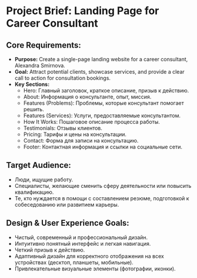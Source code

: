 # Project Brief: Landing Page for Career Consultant

## Core Requirements:
- **Purpose:** Create a single-page landing website for a career consultant, Alexandra Smirnova.
- **Goal:** Attract potential clients, showcase services, and provide a clear call to action for consultation bookings.
- **Key Sections:**
    - Hero: Главный заголовок, краткое описание, призыв к действию.
    - About: Информация о консультанте, опыт, миссия.
    - Features (Problems): Проблемы, которые консультант помогает решить.
    - Features (Services): Услуги, предоставляемые консультантом.
    - How It Works: Пошаговое описание процесса работы.
    - Testimonials: Отзывы клиентов.
    - Pricing: Тарифы и цены на консультации.
    - Contact: Форма для записи на консультацию.
    - Footer: Контактная информация и ссылки на социальные сети.

## Target Audience:
- Люди, ищущие работу.
- Специалисты, желающие сменить сферу деятельности или повысить квалификацию.
- Те, кто нуждается в помощи с составлением резюме, подготовкой к собеседованию или развитием карьеры.

## Design & User Experience Goals:
- Чистый, современный и профессиональный дизайн.
- Интуитивно понятный интерфейс и легкая навигация.
- Четкий призыв к действию.
- Адаптивный дизайн для корректного отображения на всех устройствах (десктоп, планшеты, мобильные).
- Привлекательные визуальные элементы (фотографии, иконки).
